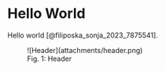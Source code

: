 # Hello World

Hello world [@filiposka_sonja_2023_7875541].

<figure markdown>
  ![Header](attachments/header.png)
  <figcaption>Fig. 1: Header</figcaption>
</figure>